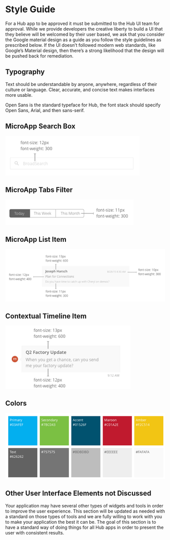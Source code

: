 # Style Guide

For a Hub app to be approved it must be submitted to the Hub UI team for approval.  While we provide developers the creative liberty to build a UI that they believe will be welcomed by their user based, we ask that you consider the Google material design as a guide as you follow the style guidelines as prescribed below.   If the UI doesn’t followed modern web standards, like Google’s Material design, then there’s a strong likelihood that the design will be pushed back for remediation.

## Typography

Text should be understandable by anyone, anywhere, regardless of their culture or language. Clear, accurate, and concise text makes interfaces more usable.

Open Sans is the standard typeface for Hub, the font stack should specify Open Sans, Arial, and then sans-serif.

## MicroApp Search Box

![](https://raw.githubusercontent.com/BroadSoft-Xtended/DeveloperPortalDocs/master/Hub/images/image6.png)

## MicroApp Tabs Filter

![](https://raw.githubusercontent.com/BroadSoft-Xtended/DeveloperPortalDocs/master/Hub/images/image7.png)

## MicroApp List Item

![](https://raw.githubusercontent.com/BroadSoft-Xtended/DeveloperPortalDocs/master/Hub/images/image8.png)

## Contextual Timeline Item

![](https://raw.githubusercontent.com/BroadSoft-Xtended/DeveloperPortalDocs/master/Hub/images/image9.png)

## Colors

![](https://raw.githubusercontent.com/BroadSoft-Xtended/DeveloperPortalDocs/master/Hub/images/image10.png)

## Other User Interface Elements not Discussed

Your application may have several other types of widgets and tools in order to improve the user experience. This section will be updated as needed with a standard on those types of tools and we are fully willing to work with you to make your application the best it can be. The goal of this section is to have a standard way of doing things for all Hub apps in order to present the user with consistent results.
